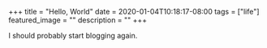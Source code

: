 +++
title =  "Hello, World"
date = 2020-01-04T10:18:17-08:00
tags = ["life"]
featured_image = ""
description = ""
+++

I should probably start blogging again.
